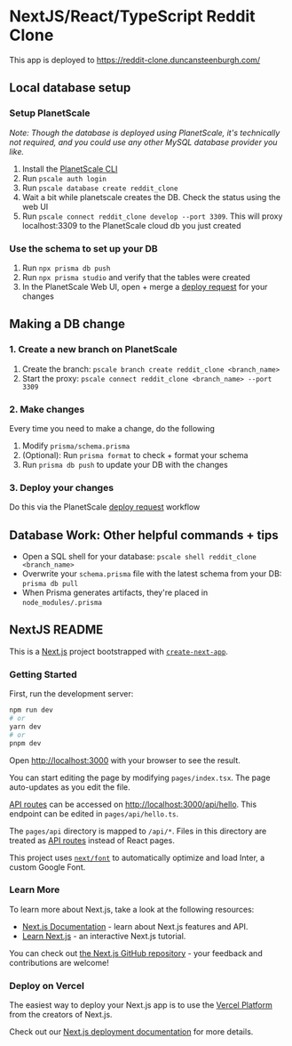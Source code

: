 # NextJS/React/TypeScript Reddit Clone
This app is deployed to https://reddit-clone.duncansteenburgh.com/

## Local database setup
### Setup PlanetScale
*Note: Though the database is deployed using PlanetScale, it's technically not required, and you could use any other MySQL database provider you like.*
1. Install the [PlanetScale CLI](https://planetscale.com/docs/concepts/planetscale-environment-setup)
1. Run `pscale auth login`
1. Run `pscale database create reddit_clone`
1. Wait a bit while planetscale creates the DB. Check the status using the web UI
1. Run `pscale connect reddit_clone develop --port 3309`. This will proxy localhost:3309 to the PlanetScale cloud db you just created

### Use the schema to set up your DB
1. Run `npx prisma db push`
1. Run `npx prisma studio` and verify that the tables were created
1. In the PlanetScale Web UI, open + merge a [deploy request](https://planetscale.com/docs/concepts/deploy-requests) for your changes


## Making a DB change
### 1. Create a new branch on PlanetScale
1. Create the branch: `pscale branch create reddit_clone <branch_name>`
1. Start the proxy: `pscale connect reddit_clone <branch_name> --port 3309`

### 2. Make changes
Every time you need to make a change, do the following
1. Modify `prisma/schema.prisma`
1. (Optional): Run `prisma format` to check + format your schema
1. Run `prisma db push` to update your DB with the changes

### 3. Deploy your changes
Do this via the PlanetScale [deploy request](https://planetscale.com/docs/concepts/deploy-requests) workflow

## Database Work: Other helpful commands + tips
* Open a SQL shell for your database: `pscale shell reddit_clone <branch_name>`
* Overwrite your `schema.prisma` file with the latest schema from your DB: `prisma db pull`
* When Prisma generates artifacts, they're placed in `node_modules/.prisma`

## NextJS README
This is a [Next.js](https://nextjs.org/) project bootstrapped with [`create-next-app`](https://github.com/vercel/next.js/tree/canary/packages/create-next-app).

### Getting Started

First, run the development server:

```bash
npm run dev
# or
yarn dev
# or
pnpm dev
```

Open [http://localhost:3000](http://localhost:3000) with your browser to see the result.

You can start editing the page by modifying `pages/index.tsx`. The page auto-updates as you edit the file.

[API routes](https://nextjs.org/docs/api-routes/introduction) can be accessed on [http://localhost:3000/api/hello](http://localhost:3000/api/hello). This endpoint can be edited in `pages/api/hello.ts`.

The `pages/api` directory is mapped to `/api/*`. Files in this directory are treated as [API routes](https://nextjs.org/docs/api-routes/introduction) instead of React pages.

This project uses [`next/font`](https://nextjs.org/docs/basic-features/font-optimization) to automatically optimize and load Inter, a custom Google Font.

### Learn More

To learn more about Next.js, take a look at the following resources:

- [Next.js Documentation](https://nextjs.org/docs) - learn about Next.js features and API.
- [Learn Next.js](https://nextjs.org/learn) - an interactive Next.js tutorial.

You can check out [the Next.js GitHub repository](https://github.com/vercel/next.js/) - your feedback and contributions are welcome!

### Deploy on Vercel

The easiest way to deploy your Next.js app is to use the [Vercel Platform](https://vercel.com/new?utm_medium=default-template&filter=next.js&utm_source=create-next-app&utm_campaign=create-next-app-readme) from the creators of Next.js.

Check out our [Next.js deployment documentation](https://nextjs.org/docs/deployment) for more details.

